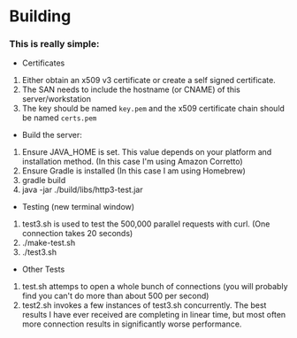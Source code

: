 # Building

### This is really simple:

- Certificates

1. Either obtain an x509 v3 certificate or create a self signed certificate.
2. The SAN needs to include the hostname (or CNAME) of this server/workstation
3. The key should be named `key.pem` and the x509 certificate chain should be named `certs.pem`

- Build the server:

1. Ensure JAVA_HOME is set. This value depends on your platform and installation method. (In this case I'm using Amazon Corretto)
2. Ensure Gradle is installed (In this case I am using Homebrew)
3. gradle build
4. java -jar ./build/libs/http3-test.jar

- Testing (new terminal window)

1. test3.sh is used to test the 500,000 parallel requests with curl. (One connection takes 20 seconds)
2. ./make-test.sh
3. ./test3.sh

- Other Tests

1. test.sh attemps to open a whole bunch of connections (you will probably find you can't do more than about 500 per second)
2. test2.sh invokes a few instances of test3.sh concurrently. The best results I have ever received are completing in linear time, but most often more connection results in significantly worse performance.
